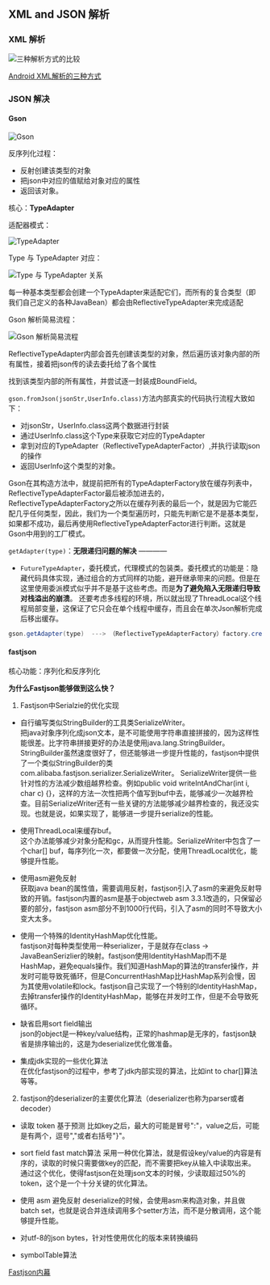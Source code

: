 ## XML and JSON 解析

### XML 解析

![三种解析方式的比较](https://upload-images.jianshu.io/upload_images/7508328-8c8d09756dc6eb89.png?imageMogr2/auto-orient/strip|imageView2/2/format/webp)

[Android XML解析的三种方式](https://www.jianshu.com/p/4e6eeec47b27)

### JSON 解决

#### Gson

![Gson](https://p1-jj.byteimg.com/tos-cn-i-t2oaga2asx/gold-user-assets/2019/2/16/168f59451f2d9b06~tplv-t2oaga2asx-zoom-in-crop-mark:4536:0:0:0.image)

反序列化过程：

- 反射创建该类型的对象
- 把json中对应的值赋给对象对应的属性
- 返回该对象。 

核心：**TypeAdapter**

适配器模式：

![TypeAdapter](https://p1-jj.byteimg.com/tos-cn-i-t2oaga2asx/gold-user-assets/2019/3/21/169a0e31e960ea5a~tplv-t2oaga2asx-zoom-in-crop-mark:4536:0:0:0.image)

Type 与 TypeAdapter 对应：

![Type 与 TypeAdapter 关系](https://p1-jj.byteimg.com/tos-cn-i-t2oaga2asx/gold-user-assets/2019/3/21/1699c39014be5a66~tplv-t2oaga2asx-zoom-in-crop-mark:4536:0:0:0.image)

每一种基本类型都会创建一个TypeAdapter来适配它们，而所有的复合类型（即我们自己定义的各种JavaBean）都会由ReflectiveTypeAdapter来完成适配

Gson 解析简易流程：

![Gson 解析简易流程](https://p1-jj.byteimg.com/tos-cn-i-t2oaga2asx/gold-user-assets/2019/3/11/1696d4be32a8387f~tplv-t2oaga2asx-zoom-in-crop-mark:4536:0:0:0.image)

ReflectiveTypeAdapter内部会首先创建该类型的对象，然后遍历该对象内部的所有属性，接着把json传的读去委托给了各个属性

找到该类型内部的所有属性，并尝试逐一封装成BoundField。

`gson.fromJson(jsonStr,UserInfo.class)`方法内部真实的代码执行流程大致如下：

- 对jsonStr，UserInfo.class这两个数据进行封装
- 通过UserInfo.class这个Type来获取它对应的TypeAdapter
- 拿到对应的TypeAdapter（ReflectiveTypeAdapterFactor）,并执行读取json的操作
- 返回UserInfo这个类型的对象。

Gson在其构造方法中，就提前把所有的TypeAdapterFactory放在缓存列表中，ReflectiveTypeAdapterFactor最后被添加进去的，ReflectiveTypeAdapterFactory之所以在缓存列表的最后一个，就是因为它能匹配几乎任何类型，因此，我们为一个类型遍历时，只能先判断它是不是基本类型，如果都不成功，最后再使用ReflectiveTypeAdapterFactor进行判断。这就是Gson中用到的工厂模式。

`getAdapter(type)`：**无限递归问题的解决** ————

- `FutureTypeAdapter`，委托模式，代理模式的包装类。委托模式的功能是：隐藏代码具体实现，通过组合的方式同样的功能，避开继承带来的问题。但是在这里使用委派模式似乎并不是基于这些考虑。而是**为了避免陷入无限递归导致对栈溢出的崩溃**。
还要考虑多线程的环境，所以就出现了ThreadLocal这个线程局部变量，这保证了它只会在单个线程中缓存，而且会在单次Json解析完成后移出缓存。

```java
gson.getAdapter(type)  ---> （ReflectiveTypeAdapterFactory）factory.create(this, type) --->   getBoundFields()  --->  createBoundField()  --->  (Gson)context.getAdapter(fieldType)
```

#### fastjson

核心功能：序列化和反序列化

**为什么Fastjson能够做到这么快？**

1. Fastjson中Serialzie的优化实现

- 自行编写类似StringBuilder的工具类SerializeWriter。  
把java对象序列化成json文本，是不可能使用字符串直接拼接的，因为这样性能很差。比字符串拼接更好的办法是使用java.lang.StringBuilder。StringBuilder虽然速度很好了，但还能够进一步提升性能的，fastjson中提供了一个类似StringBuilder的类com.alibaba.fastjson.serializer.SerializeWriter。 
SerializeWriter提供一些针对性的方法减少数组越界检查。例如public void writeIntAndChar(int i, char c) {}，这样的方法一次性把两个值写到buf中去，能够减少一次越界检查。目前SerializeWriter还有一些关键的方法能够减少越界检查的，我还没实现。也就是说，如果实现了，能够进一步提升serialize的性能。 

- 使用ThreadLocal来缓存buf。  
这个办法能够减少对象分配和gc，从而提升性能。SerializeWriter中包含了一个char[] buf，每序列化一次，都要做一次分配，使用ThreadLocal优化，能够提升性能。 

- 使用asm避免反射  
获取java bean的属性值，需要调用反射，fastjson引入了asm的来避免反射导致的开销。fastjson内置的asm是基于objectweb asm 3.3.1改造的，只保留必要的部分，fastjson asm部分不到1000行代码，引入了asm的同时不导致大小变大太多。 

- 使用一个特殊的IdentityHashMap优化性能。  
fastjson对每种类型使用一种serializer，于是就存在class -> JavaBeanSerizlier的映射。fastjson使用IdentityHashMap而不是HashMap，避免equals操作。我们知道HashMap的算法的transfer操作，并发时可能导致死循环，但是ConcurrentHashMap比HashMap系列会慢，因为其使用volatile和lock。fastjson自己实现了一个特别的IdentityHashMap，去掉transfer操作的IdentityHashMap，能够在并发时工作，但是不会导致死循环。 

- 缺省启用sort field输出  
json的object是一种key/value结构，正常的hashmap是无序的，fastjson缺省是排序输出的，这是为deserialize优化做准备。 

- 集成jdk实现的一些优化算法  
在优化fastjson的过程中，参考了jdk内部实现的算法，比如int to char[]算法等等。

2. fastjson的deserializer的主要优化算法（deserializer也称为parser或者decoder）

- 读取 token 基于预测
比如key之后，最大的可能是冒号":"，value之后，可能是有两个，逗号","或者右括号"}"。

- sort field fast match算法
采用一种优化算法，就是假设key/value的内容是有序的，读取的时候只需要做key的匹配，而不需要把key从输入中读取出来。通过这个优化，使得fastjson在处理json文本的时候，少读取超过50%的token，这个是一个十分关键的优化算法。

- 使用 asm 避免反射
deserialize的时候，会使用asm来构造对象，并且做batch set，也就是说合并连续调用多个setter方法，而不是分散调用，这个能够提升性能。

- 对utf-8的json bytes，针对性使用优化的版本来转换编码

- symbolTable算法

[Fastjson内幕](https://blog.csdn.net/zhxdick/article/details/78292033?ops_request_misc=%257B%2522request%255Fid%2522%253A%2522167383863716800188598109%2522%252C%2522scm%2522%253A%252220140713.130102334.pc%255Fblog.%2522%257D&request_id=167383863716800188598109&biz_id=0&utm_medium=distribute.pc_search_result.none-task-blog-2~blog~first_rank_ecpm_v1~rank_v31_ecpm-1-78292033-null-null.article_score_rank_blog&utm_term=fastjson&spm=1018.2226.3001.4450)




























